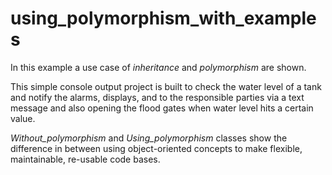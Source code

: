 # using_polymorphism_with_examples
In this example a use case of _inheritance_ and _polymorphism_ are
shown.

This simple console output project is built to check
the water level of a tank and notify the alarms, displays, 
and to the responsible parties via a text message and also
opening the flood gates when water level hits a certain value.

_Without_polymorphism_ and _Using_polymorphism_ classes show the difference in 
between using object-oriented concepts to make flexible, maintainable, re-usable code bases.

